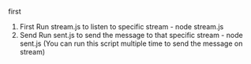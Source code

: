 first

1. First Run stream.js to listen to specific stream - node stream.js
1. Send Run sent.js to send the message to that specific stream - node sent.js (You can run this script multiple time to send the message on stream)
